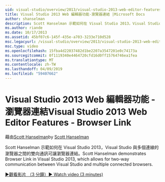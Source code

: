 ```yaml
---
uid: visual-studio/overview/2013/visual-studio-2013-web-editor-features-browser-link
title: Visual Studio 2013 Web 編輯器功能-瀏覽器連結 |Microsoft Docs
author: shanselman
description: Scott Hanselman 示範如何在 Visual Studio 2013，Visual Studio 與多個連線的瀏覽器之間的雙向通訊可讓瀏覽器連結...
ms.author: riande
ms.date: 10/17/2013
ms.assetid: 45bf07c6-145f-435e-a703-3233e710d528
msc.legacyurl: /visual-studio/overview/2013/visual-studio-2013-web-editor-features-browser-link
msc.type: video
ms.openlocfilehash: 15fba4d22037482d1be2207a3547201e0c74173a
ms.sourcegitcommit: 0f1119340e4464720cfd16d0ff15764746ea1fea
ms.translationtype: MT
ms.contentlocale: zh-TW
ms.lasthandoff: 04/09/2019
ms.locfileid: "59407662"
---
```

# <a name="visual-studio-2013-web-editor-features---browser-link"></a><span data-ttu-id="2dbfa-103">Visual Studio 2013 Web 編輯器功能 - 瀏覽器連結</span><span class="sxs-lookup"><span data-stu-id="2dbfa-103">Visual Studio 2013 Web Editor Features - Browser Link</span></span>

<span data-ttu-id="2dbfa-104">藉由[Scott Hanselman](https://github.com/shanselman)</span><span class="sxs-lookup"><span data-stu-id="2dbfa-104">by [Scott Hanselman](https://github.com/shanselman)</span></span>

<span data-ttu-id="2dbfa-105">Scott Hanselman 示範如何在 Visual Studio 2013，Visual Studio 與多個連線的瀏覽器之間的雙向通訊可讓瀏覽器連結。</span><span class="sxs-lookup"><span data-stu-id="2dbfa-105">Scott Hanselman demonstrates Browser Link in Visual Studio 2013, which allows for two-way communication between Visual Studio and multiple connected browsers.</span></span>

[<span data-ttu-id="2dbfa-106">&#9654;觀看影片 （3 分鐘）</span><span class="sxs-lookup"><span data-stu-id="2dbfa-106">&#9654; Watch video (3 minutes)</span></span>](https://channel9.msdn.com/Blogs/ASP-NET-Site-Videos/visual-studio-2013-web-editor-features-browser-link)
